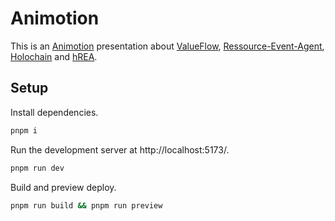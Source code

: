 # Animotion

This is an [Animotion](https://animotion.pages.dev) presentation about [ValueFlow](https://www.valueflo.ws), [Ressource-Event-Agent](https://en.wikipedia.org/wiki/Resources%2C_Events%2C_Agents), [Holochain](https://holochain.org) and [hREA](https://hrea.io).

## Setup

Install dependencies.

```sh
pnpm i
```

Run the development server at http://localhost:5173/.

```sh
pnpm run dev
```

Build and preview deploy.

```sh
pnpm run build && pnpm run preview
```
